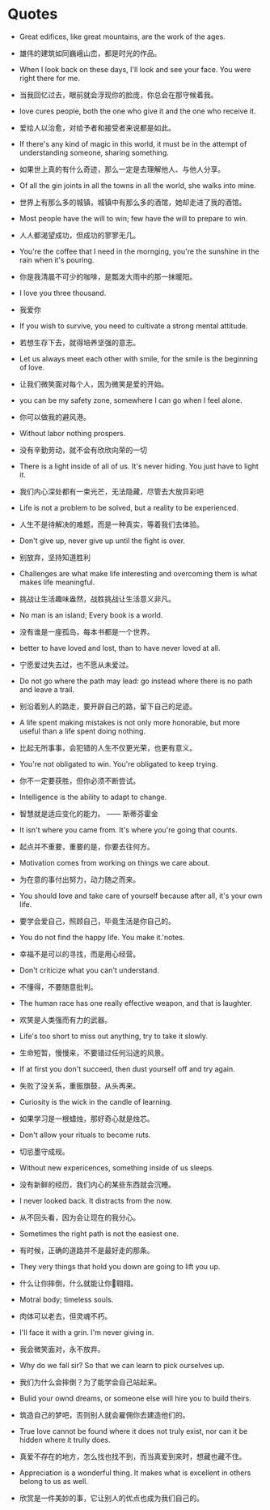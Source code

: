 # Quotes

- Great edifices, like great mountains, are the work of the ages.

- 雄伟的建筑如同巍峨山峦，都是时光的作品。

- When I look back on these days, I'll look and see your face. You were right there for me.

- 当我回忆过去，眼前就会浮现你的脸庞，你总会在那守候着我。

- love cures people, both the one who give it and the one who receive it.

- 爱给人以治愈，对给予者和接受者来说都是如此。

- If there's any kind of magic in this world, it must be in the attempt of understanding someone, sharing something.

- 如果世上真的有什么奇迹，那么一定是去理解他人、与他人分享。

- Of all the gin joints in all the towns in all the world, she walks into mine.

- 世界上有那么多的城镇，城镇中有那么多的酒馆，她却走进了我的酒馆。

- Most people have the will to win; few have the will to prepare to win.

- 人人都渴望成功，但成功的寥寥无几。

- You're the coffee that I need in the mornging, you're the sunshine in the rain when it's pouring.

- 你是我清晨不可少的咖啡，是瓢泼大雨中的那一抹暖阳。

- I love you three thousand.

- 我爱你

- If you wish to survive, you need to cultivate a strong mental attitude.

- 若想生存下去，就得培养坚强的意志。

- Let us always meet each other with smile, for the smile is the beginning of love.

- 让我们微笑面对每个人，因为微笑是爱的开始。

- you can be my safety zone, somewhere I can go when I feel alone.

- 你可以做我的避风港。

- Without labor nothing prospers.

- 没有辛勤劳动，就不会有欣欣向荣的一切

- There is a light inside of all of us. It's never hiding. You just have to light it.

- 我们内心深处都有一束光芒，无法隐藏，尽管去大放异彩吧

- Life is not a problem to be solved, but a reality to be experienced.

- 人生不是待解决的难题，而是一种真实，等着我们去体验。

- Don't give up, never give up until the fight is over.

- 别放弃，坚持知道胜利

- Challenges are what make life interesting and overcoming them is what makes life meaningful.

- 挑战让生活趣味盎然，战胜挑战让生活意义非凡。

- No man is an island; Every book is a world.

- 没有谁是一座孤岛，每本书都是一个世界。

- better to have loved and lost, than to have never loved at all.

- 宁愿爱过失去过，也不愿从未爱过。

- Do not go where the path may lead: go instead where there is no path and leave a trail.

- 别沿着别人的路走，要开辟自己的路，留下自己的足迹。

- A life spent making mistakes is not only more honorable, but more useful than a life spent doing nothing.

- 比起无所事事，会犯错的人生不仅更光荣，也更有意义。

- You're not obligated to win. You're obligated to keep trying.

- 你不一定要获胜，但你必须不断尝试。

- Intelligence is the ability to adapt to change.

- 智慧就是适应变化的能力。 —— 斯蒂芬霍金

- It isn't where you came from. It's where you're going that counts.

- 起点并不重要，重要的是，你要去往何方。

- Motivation comes from working on things we care about.

- 为在意的事付出努力，动力随之而来。

- You should love and take care of yourself because after all, it's your own life.

- 要学会爱自己，照顾自己，毕竟生活是你自己的。

- You do not find the happy life. You make it.'notes.

- 幸福不是可以的寻找，而是用心经营。

- Don't criticize what you can't understand.

- 不懂得，不要随意批判。

- The human race has one really effective weapon, and that is laughter.

- 欢笑是人类强而有力的武器。

- Life's too short to miss out anything, try to take it slowly.

- 生命短暂，慢慢来，不要错过任何沿途的风景。

- If at first you don't succeed, then dust yourself off and try again.

- 失败了没关系，重振旗鼓，从头再来。

- Curiosity is the wick in the candle of learning.

- 如果学习是一根蜡烛，那好奇心就是烛芯。

- Don't allow your rituals to become ruts.

- 切忌墨守成规。

- Without new expericences, something inside of us sleeps.

- 没有新鲜的经历，我们内心的某些东西就会沉睡。

- I never looked back. It distracts from the now.

- 从不回头看，因为会让现在的我分心。

- Sometimes the right path is not the easiest one.

- 有时候，正确的道路并不是最好走的那条。

- They very things that hold you down are going to lift you up.

- 什么让你摔倒，什么就能让你翱翔。

- Motral body; timeless souls.

- 肉体可以老去，但灵魂不朽。

- I'll face it with a grin. I'm never giving in.

- 我会微笑面对，永不放弃。

- Why do we fall sir? So that we can learn to pick ourselves up.

- 我们为什么会摔倒？为了能学会自己站起来。

- Bulid your ownd dreams, or someone else will hire you to build theirs.

- 筑造自己的梦吧，否则别人就会雇佣你去建造他们的。

- True love cannot be found where it does not truly exist, nor can it be hidden
  where it trully does.

- 真爱不存在的地方，怎么找也找不到，而当真爱到来时，想藏也藏不住。

- Appreciation is a wonderful thing. It makes what is excellent in others belong
  to us as well.

- 欣赏是一件美妙的事，它让别人的优点也成为我们自己的。
